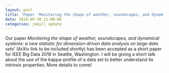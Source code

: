 ```yaml
---
layout: post
title: "Paper 'Monitoring the shape of weather, soundscapes, and dynamical systems: a new statistic for dimension-driven data analysis on large data sets' has been accepted to IEEE Big Data 2018"
data: 2018-09-30 22:00:00
categories: jekyll update
---
```


Our paper *Monitoring the shape of weather, soundscapes, and dynamical systems:
 a new statistic for dimension-driven data analysis on large data sets*' (ArXiv link to be included shortly) has been accepted as a 
short paper for IEEE Big Data 2018 in Seattle, Washington. I will be giving a short
 talk about the use of the kappa-profile of a data set to better understand its intrinsic properties. 
More details to come!
